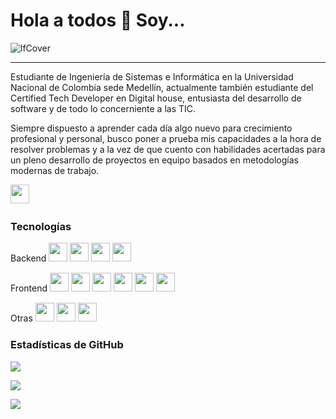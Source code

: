 # Hola a todos 🤠 Soy...
![lfCover](https://user-images.githubusercontent.com/70180237/210119652-7a4d2eab-27d6-4756-8feb-5a1145df69d7.png)

<!-- ![banner](https://user-images.githubusercontent.com/70180237/210116783-57392a15-77fd-49de-9e01-87068e474f76.png)   -->
---
Estudiante de Ingeniería de Sistemas e Informática en la Universidad Nacional de Colombia sede Medellín, actualmente también estudiante del Certified Tech Developer en Digital house, entusiasta del desarrollo de software y de todo lo concerniente a las TIC.

Siempre dispuesto a aprender cada día algo nuevo para crecimiento profesional y personal, busco poner a prueba mis capacidades a la hora de resolver problemas y a la vez de que cuento con habilidades acertadas para un pleno desarrollo de proyectos en equipo basados en metodologías modernas de trabajo.

<p>

<a href="https://www.linkedin.com/in/marinb11/"><img src="https://img.shields.io/badge/Linkedin-%231572B6.svg?style=for-the-badge&logo=Linkedin&logoColor=white" style="margin-bottom: 4px;" height="30px" target="_blank"></a>

</p>

### Tecnologías

<p>
Backend 
<img src="https://img.shields.io/badge/java-%23ED8B00.svg?style=for-the-badge&logo=java&logoColor=white" style="margin-bottom: 4px;" height="30px">
<img src="https://img.shields.io/badge/spring-%236DB33F.svg?style=for-the-badge&logo=spring&logoColor=white" style="margin-bottom: 4px;" height="30px">
<img src="https://img.shields.io/badge/mysql-%2300f.svg?style=for-the-badge&logo=mysql&logoColor=white" style="margin-bottom: 4px;" height="30px">
<img src="https://img.shields.io/badge/Apache%20Maven-C71A36?style=for-the-badge&logo=Apache%20Maven&logoColor=white" style="margin-bottom: 4px;" height="30px">
</p>

<p> 
Frontend 
<img src="https://img.shields.io/badge/react-%2320232a.svg?style=for-the-badge&logo=react&logoColor=%2361DAFB" style="margin-bottom: 4px;" height="30px">
<img src="https://img.shields.io/badge/javascript-%23323330.svg?style=for-the-badge&logo=javascript&logoColor=%23F7DF1E" style="margin-bottom: 4px;" height="30px">
<img src="https://img.shields.io/badge/html5-%23E34F26.svg?style=for-the-badge&logo=html5&logoColor=white" style="margin-bottom: 4px;" height="30px">
<img src="https://img.shields.io/badge/css3-%231572B6.svg?style=for-the-badge&logo=css3&logoColor=white" style="margin-bottom: 4px;" height="30px">
<img src="https://img.shields.io/badge/ESLint-4B3263?style=for-the-badge&logo=eslint&logoColor=white" style="margin-bottom: 4px;" height="30px">
<img src="https://img.shields.io/badge/React_Router-CA4245?style=for-the-badge&logo=react-router&logoColor=white" style="margin-bottom: 4px;" height="30px">
</p>

<p> 
Otras 
<img src="https://img.shields.io/badge/Debian-D70A53?style=for-the-badge&logo=debian&logoColor=white" style="margin-bottom: 4px;" height="30px">
<img src="https://img.shields.io/badge/Postman-FF6C37?style=for-the-badge&logo=postman&logoColor=white" style="margin-bottom: 4px;" height="30px">
<img src="https://img.shields.io/badge/-Swagger-%23Clojure?style=for-the-badge&logo=swagger&logoColor=white" style="margin-bottom: 4px;" height="30px">
</p>

### Estadísticas de GitHub

<p><img src="https://github-readme-stats.vercel.app/api?username=LuisM11&show_icons=true&theme=transparent"><p>

<p><img src="https://github-readme-stats.vercel.app/api/top-langs/?username=LuisM11&layout=compact&theme=transparent"><p>

<p><img src="https://github-readme-streak-stats.herokuapp.com/?user=LuisM11&layout=compact&theme=dracula"><p>


